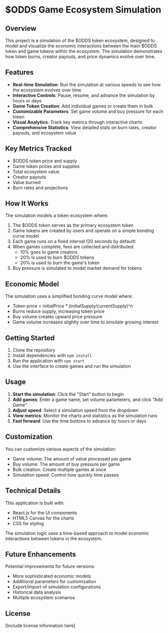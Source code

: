 # $ODDS Game Ecosystem Simulation

## Overview

This project is a simulation of the $ODDS token ecosystem, designed to model and visualize the economic interactions between the main $ODDS token and game tokens within the ecosystem. The simulation demonstrates how token burns, creator payouts, and price dynamics evolve over time.

## Features

- **Real-time Simulation**: Run the simulation at various speeds to see how the ecosystem evolves over time
- **Interactive Controls**: Pause, resume, and advance the simulation by hours or days
- **Game Token Creation**: Add individual games or create them in bulk
- **Customizable Parameters**: Set game volume and buy pressure for each token
- **Visual Analytics**: Track key metrics through interactive charts
- **Comprehensive Statistics**: View detailed stats on burn rates, creator payouts, and ecosystem value

## Key Metrics Tracked

- $ODDS token price and supply
- Game token prices and supplies
- Total ecosystem value
- Creator payouts
- Value burned
- Burn rates and projections

## How It Works

The simulation models a token ecosystem where:

1. The $ODDS token serves as the primary ecosystem token
2. Game tokens are created by users and operate on a simple bonding curve model
3. Each game runs on a fixed interval (20 seconds by default)
4. When games complete, fees are collected and distributed:
   - 10% goes to game creators
   - 20% is used to burn $ODDS tokens
   - 20% is used to burn the game's token
5. Buy pressure is simulated to model market demand for tokens

## Economic Model

The simulation uses a simplified bonding curve model where:
- Token price = initialPrice * (initialSupply/currentSupply)^n
- Burns reduce supply, increasing token price
- Buy volume creates upward price pressure
- Game volume increases slightly over time to simulate growing interest

## Getting Started

1. Clone the repository
2. Install dependencies with `npm install`
3. Run the application with `npm start`
4. Use the interface to create games and run the simulation

## Usage

1. **Start the simulation**: Click the "Start" button to begin
2. **Add games**: Enter a game name, set volume parameters, and click "Add Game"
3. **Adjust speed**: Select a simulation speed from the dropdown
4. **View metrics**: Monitor the charts and statistics as the simulation runs
5. **Fast forward**: Use the time buttons to advance by hours or days

## Customization

You can customize various aspects of the simulation:
- Game volume: The amount of value processed per game
- Buy volume: The amount of buy pressure per game
- Bulk creation: Create multiple games at once
- Simulation speed: Control how quickly time passes

## Technical Details

This application is built with:
- React.js for the UI components
- HTML5 Canvas for the charts
- CSS for styling

The simulation logic uses a time-based approach to model economic interactions between tokens in the ecosystem.

## Future Enhancements

Potential improvements for future versions:
- More sophisticated economic models
- Additional parameters for customization
- Export/import of simulation configurations
- Historical data analysis
- Multiple ecosystem scenarios

## License

[Include license information here]
